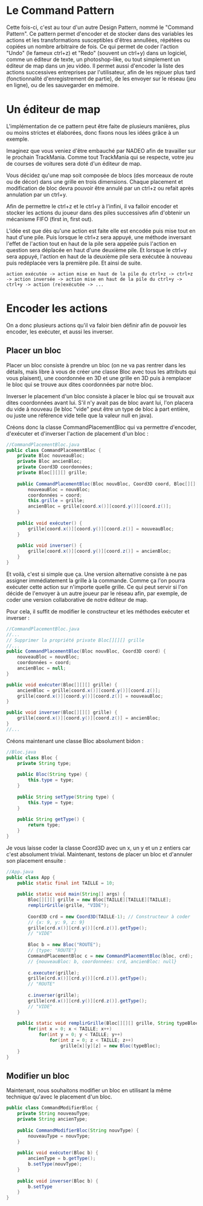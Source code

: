 # Le Command Pattern
Cette fois-ci, c'est au tour d'un autre Design Pattern, nommé le "Command Pattern". Ce pattern permet d'encoder et de stocker dans des variables les actions et les transformations susceptibles d'êtres annullées, répétées ou copiées un nombre arbitraire de fois. Ce qui permet de coder l'action "Undo" (le fameux ctrl+z) et "Redo" (souvent un ctrl+y) dans un logiciel, comme un éditeur de texte, un photoshop-like, ou tout simplement un éditeur de map dans un jeu vidéo. Il permet aussi d'encoder la liste des actions successives entreprises par l'utilisateur, afin de les rejouer plus tard (fonctionnalité d'enregistrement de partie), de les envoyer sur le réseau (jeu en ligne), ou de les sauvegarder en mémoire.

# Un éditeur de map
L'implémentation de ce pattern peut être faite de plusieurs manières, plus ou moins strictes et élaborées, donc fixons nous les idées grâce à un exemple.

Imaginez que vous veniez d'être embauché par NADEO afin de travailler sur le prochain TrackMania. Comme tout TrackMania qui se respecte, votre jeu de courses de voitures sera doté d'un éditeur de map.

Vous décidez qu'une map soit composée de blocs (des morceaux de route ou de décor) dans une grille en trois dimensions. Chaque placement et modification de bloc devra pouvoir être annulé par un ctrl+z ou refait après annulation par un ctrl+y.

Afin de permettre le ctrl+z et le ctrl+y à l'infini, il va falloir encoder et stocker les actions du joueur dans des piles successives afin d'obtenir un mécanisme FIFO (first in, first out).

L'idée est que dès qu'une action est faite elle est encodée puis mise tout en haut d'une pile. Puis lorsque le ctrl+z sera appuyé, une méthode inversant l'effet de l'action tout en haut de la pile sera appelée puis l'action en question sera déplacée en haut d'une deuxième pile. Et lorsque le ctrl+y sera appuyé, l'action en haut de la deuxième pile sera exécutée à nouveau puis redéplacée vers la première pile. Et ainsi de suite.

`action exécutée -> action mise en haut de la pile du ctrl+z -> ctrl+z -> action inversée -> action mise en haut de la pile du ctrl+y -> ctrl+y -> action (re)exécutée -> ...`

# Encoder les actions
On a donc plusieurs actions qu'il va faloir bien définir afin de pouvoir les encoder, les exécuter, et aussi les inverser.

## Placer un bloc
Placer un bloc consiste à prendre un bloc (on ne va pas rentrer dans les détails, mais libre à vous de créer une classe Bloc avec tous les attributs qui vous plaisent), une coordonnée en 3D et une grille en 3D puis à remplacer le bloc qui se trouve aux dites coordonnées par notre bloc.

Inverser le placement d'un bloc consiste à placer le bloc qui se trouvait aux dites coordonnées avant lui. S'il n'y avait pas de bloc avant lui, l'on placera du vide à nouveau (le bloc "vide" peut être un type de bloc à part entière, ou juste une référence vide telle que la valeur null en java).

Créons donc la classe CommandPlacementBloc qui va permettre d'encoder, d'exécuter et d'inverser l'action de placement d'un bloc :

```java
//CommandPlacementBloc.java
public class CommandPlacementBloc {
    private Bloc nouveauBloc;
    private Bloc ancienBloc;
    private Coord3D coordonnées;
    private Bloc[][][] grille;
    
    public CommandPlacementBloc(Bloc nouvBloc, Coord3D coord, Bloc[][][] grille) {
        nouveauBloc = nouvBloc;
        coordonnées = coord;
        this.grille = grille;
        ancienBloc = grille[coord.x()][coord.y()][coord.z()];
    }
    
    public void exécuter() {
        grille[coord.x()][coord.y()][coord.z()] = nouveauBloc;
    }
    
    public void inverser() {
        grille[coord.x()][coord.y()][coord.z()] = ancienBloc;
    }
}
```

Et voilà, c'est si simple que ça. Une version alternative consiste à ne pas assigner immédiatement la grille à la commande. Comme ça l'on pourra exécuter cette action sur n'importe quelle grille. Ce qui peut servir si l'on décide de l'envoyer à un autre joueur par le réseau afin, par exemple, de coder une version collaborative de notre éditeur de map.

Pour cela, il suffit de modifier le constructeur et les méthodes exécuter et inverser :

```java
//CommandPlacementBloc.java
//...
// Supprimer la propriété private Bloc[][][] grille
//...
public CommandPlacementBloc(Bloc nouvBloc, Coord3D coord) {
    nouveauBloc = nouvBloc;
    coordonnées = coord;
    ancienBloc = null;
}

public void exécuter(Bloc[][][] grille) {
    ancienBloc = grille[coord.x()][coord.y()][coord.z()];
    grille[coord.x()][coord.y()][coord.z()] = nouveauBloc;
}

public void inverser(Bloc[][][] grille) {
    grille[coord.x()][coord.y()][coord.z()] = ancienBloc;
}
//...
```

Créons maintenant une classe Bloc absolument bidon :

```java
//Bloc.java
public class Bloc {
    private String type;
    
    public Bloc(String type) {
        this.type = type;
    }
    
    public String setType(String type) {
        this.type = type;
    }
    
    public String getType() {
        return type;
    }
}
```

Je vous laisse coder la classe Coord3D avec un x, un y et un z entiers car c'est absolument trivial. Maintenant, testons de placer un bloc et d'annuler son placement ensuite :

```java
//App.java
public class App {
    public static final int TAILLE = 10;
    
    public static void main(String[] args) {
        Bloc[][][] grille = new Bloc[TAILLE][TAILLE][TAILLE];
        remplirGrille(grille, "VIDE");
        
        Coord3D crd = new Coord3D(TAILLE-1); // Constructeur à coder 
        // {x: 9, y: 9, z: 9}
        grille[crd.x()][crd.y()][crd.z()].getType();
        // "VIDE"
        
        Bloc b = new Bloc("ROUTE");
        // {type: "ROUTE"}
        CommandPlacementBloc c = new CommandPlacementBloc(bloc, crd); 
        // {nouveauBloc: b, coordonnées: crd, ancienBloc: null}
        
        c.executer(grille);
        grille[crd.x()][crd.y()][crd.z()].getType();
        // "ROUTE"
        
        c.inverser(grille);
        grille[crd.x()][crd.y()][crd.z()].getType();
        // "VIDE"
    }
    
    public static void remplirGrille(Bloc[][][] grille, String typeBloc) {
        for(int x = 0; x < TAILLE; x++)
            for(int y = 0; y < TAILLE; y++)
                for(int z = 0; z < TAILLE; z++)
                    grille[x][y][z] = new Bloc(typeBloc);
    } 
}
```

## Modifier un bloc
Maintenant, nous souhaitons modifier un bloc en utilisant la même technique qu'avec le placement d'un bloc.

```java
public class CommandModifierBloc {
    private String nouveauType;
    private String ancienType;
    
    public CommandModifierBloc(String nouvType) {
        nouveauType = nouvType;
    }
    
    public void exécuter(Bloc b) {
        ancienType = b.getType();
        b.setType(nouvType);
    }
    
    public void inverser(Bloc b) {
        b.setType
    }
}
```
